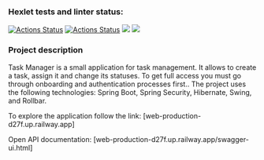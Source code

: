 ### Hexlet tests and linter status:
[![Actions Status](https://github.com/MaryKom/java-project-73/workflows/hexlet-check/badge.svg)](https://github.com/MaryKom/java-project-73/actions)
[![Actions Status](https://github.com/MaryKom/java-project-73/workflows/Java%20CI/badge.svg)](https://github.com/MaryKom/java-project-73/actions)
<a href="https://codeclimate.com/github/MaryKom/java-project-73/maintainability"><img src="https://api.codeclimate.com/v1/badges/9be5001fb1095c526bb0/maintainability" /></a>
<a href="https://codeclimate.com/github/MaryKom/java-project-73/test_coverage"><img src="https://api.codeclimate.com/v1/badges/9be5001fb1095c526bb0/test_coverage" /></a>

### Project description

Task Manager is a small application for task management. It allows to create a task, assign it and change its statuses. To get full access you must go through onboarding and authentication processes first.. The project uses the following technologies: Spring Boot, Spring Security, Hibernate, Swing, and Rollbar.

To explore the application follow the link: [web-production-d27f.up.railway.app]

Open API documentation: [web-production-d27f.up.railway.app/swagger-ui.html]
